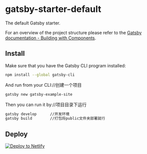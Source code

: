 # gatsby-starter-default
The default Gatsby starter.

For an overview of the project structure please refer to the [Gatsby documentation - Building with Components](https://www.gatsbyjs.org/docs/building-with-components/).

## Install

Make sure that you have the Gatsby CLI program installed:
```sh
npm install --global gatsby-cli
```

And run from your CLI://创建一个项目
```sh
gatsby new gatsby-example-site
```

Then you can run it by://项目目录下运行
```sh
gatsby develop      //开发环境
gatsby build        //打包将public文件夹部署就行
```

## Deploy

[![Deploy to Netlify](https://www.netlify.com/img/deploy/button.svg)](https://app.netlify.com/start/deploy?repository=https://github.com/gatsbyjs/gatsby-starter-default)
